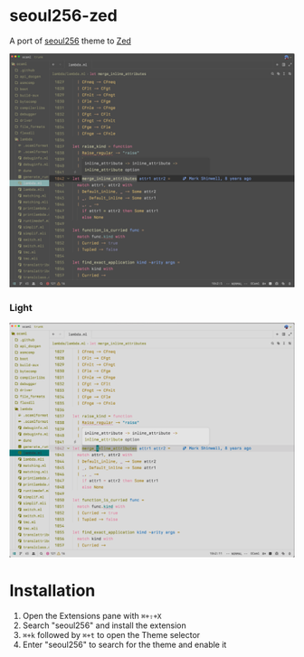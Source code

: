 # seoul256-zed

A port of [seoul256](https://github.com/junegunn/seoul256.vim) theme to [Zed](https://zed.dev/)


![Screenshot of Zed using the seoul256 theme](./assets/dark.png)

### Light

![Screenshot of Zed using the seoul256-light theme](./assets/light.png)

# Installation

1. Open the Extensions pane with `⌘+⇧+X`
2. Search "seoul256" and install the extension
3. `⌘+k` followed by `⌘+t` to open the Theme selector
4. Enter "seoul256" to search for the theme and enable it
